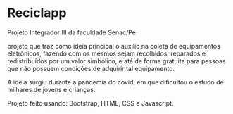# Reciclapp
Projeto Integrador III da faculdade Senac/Pe

projeto que traz como ideia principal o auxilio na coleta de equipamentos eletrônicos, fazendo com os mesmos sejam recolhidos, reparados e redistribuídos por um valor simbólico, e até de forma gratuita para pessoas que não possuem condições de adquirir tal equipamento. 

A ideia surgiu durante a pandemia do covid, em que dificultou o estudo de milhares de jovens e crianças. 



Projeto feito usando: Bootstrap, HTML, CSS e Javascript.
